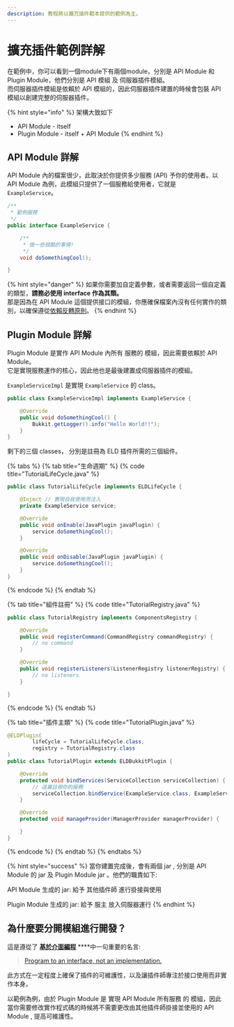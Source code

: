 ```yaml
---
description: 教程將以擴充插件範本提供的範例為主。
---
```


# 擴充插件範例詳解

在範例中，你可以看到一個module下有兩個module，分別是 API Module 和 Plugin Module，他們分別是 API 模組 及 伺服器插件模組。  
而伺服器插件模組是依賴於 API 模組的，因此伺服器插件建置的時候會包裝 API 模組以創建完整的伺服器插件。

{% hint style="info" %}
架構大致如下

* API Module - itself
* Plugin Module - itself + API Module
{% endhint %}

## API Module 詳解 <a id="api-module-explain"></a>

API Module 內的檔案很少，此取決於你提供多少服務 \(API\) 予你的使用者。以 API Module 為例，此模組只提供了一個服務給使用者，它就是 `ExampleService`。

```java
/**
 * 範例服務
 */
public interface ExampleService {

    /**
     * 做一些很酷的事情!
     */
    void doSomethingCool();

}
```

{% hint style="danger" %}
如果你需要加自定義參數，或者需要返回一個自定義的類型，**請務必使用 interface 作為其類。**  
那是因為在 API Module 這個提供接口的模組，你應確保檔案內沒有任何實作的類別，以確保遵從[依賴反轉原則](https://medium.com/@f40507777/%E4%BE%9D%E8%B3%B4%E5%8F%8D%E8%BD%89%E5%8E%9F%E5%89%87-dependency-inversion-principle-dip-bc0ba2e3a388)。
{% endhint %}

## Plugin Module 詳解 <a id="plugin-module-explain"></a>

Plugin Module 是實作 API Module 內所有 服務的 模組，因此需要依賴於 API Module。  
它是實現服務運作的核心，因此他也是最後建置成伺服器插件的模組。

`ExampleServiceImpl` 是實現 `ExampleService` 的 class。

```java
public class ExampleServiceImpl implements ExampleService {

    @Override
    public void doSomethingCool() {
        Bukkit.getLogger().info("Hello World!!");
    }
}
```

剩下的三個 classes， 分別是註冊為 ELD 插件所需的三個組件。

{% tabs %}
{% tab title="生命週期" %}
{% code title="TutorialLifeCycle.java" %}
```java
public class TutorialLifeCycle implements ELDLifeCycle {

    @Inject // 實現自我使用而注入
    private ExampleService service;

    @Override
    public void onEnable(JavaPlugin javaPlugin) {
        service.doSomethingCool();
    }

    @Override
    public void onDisable(JavaPlugin javaPlugin) {
        service.doSomethingCool();
    }
}
```
{% endcode %}
{% endtab %}

{% tab title="組件註冊" %}
{% code title="TutorialRegistry.java" %}
```java
public class TutorialRegistry implements ComponentsRegistry {

    @Override
    public void registerCommand(CommandRegistry commandRegistry) {
        // no command
    }

    @Override
    public void registerListeners(ListenerRegistry listenerRegistry) {
        // no listeners
    }

}
```
{% endcode %}
{% endtab %}

{% tab title="插件主類" %}
{% code title="TutorialPlugin.java" %}
```java
@ELDPlugin(
        lifeCycle = TutorialLifeCycle.class,
        registry = TutorialRegistry.class
)
public class TutorialPlugin extends ELDBukkitPlugin {

    @Override
    protected void bindServices(ServiceCollection serviceCollection) {
        // 這裏註冊你的服務
        serviceCollection.bindService(ExampleService.class, ExampleServiceImpl.class);
    }

    @Override
    protected void manageProvider(ManagerProvider managerProvider) {

    }
}
```
{% endcode %}
{% endtab %}
{% endtabs %}

{% hint style="success" %}
當你建置完成後，會有兩個 jar , 分別是 API Module 的 jar 及 Plugin Module jar 。他們的職責如下: 

API Module 生成的 jar:  給予 其他插件師 進行掛接與使用

Plugin Module 生成的 jar:  給予 服主 放入伺服器運行
{% endhint %}

## 為什麼要分開模組進行開發？ <a id="why-separate-template"></a>

這是遵從了  [**基於介面編程**](https://zh.wikipedia.org/wiki/%E5%9F%BA%E4%BA%8E%E6%8E%A5%E5%8F%A3%E7%BC%96%E7%A8%8B)  ****中一句重要的名言:

> [Program to an interface, not an implementation.](http://teddy-chen-tw.blogspot.com/2010/06/program-to-interface.html)

此方式在一定程度上確保了插件的可維護性，以及讓插件師專注於接口使用而非實作本身。

以範例為例，由於 Plugin Module 是 實現 API Module 所有服務 的 模組，因此當你需要修改實作程式碼的時候將不需要更改由其他插件師掛接並使用的 API Module , 提高可維護性。



